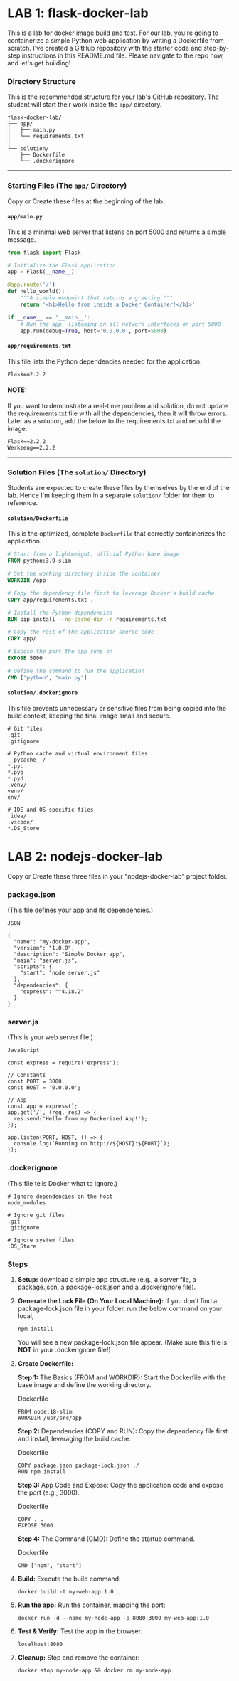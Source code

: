 # LAB 1: flask-docker-lab
This is a lab for docker image build and test. 
For our lab, you're going to containerize a simple Python web application by writing a Dockerfile from scratch. I've created a GitHub repository with the starter code and step-by-step instructions in this README.md file. Please navigate to the repo now, and let's get building!

### Directory Structure

This is the recommended structure for your lab's GitHub repository. The student will start their work inside the `app/` directory.

```
flask-docker-lab/
├── app/
│   ├── main.py
│   └── requirements.txt
│
└── solution/
    ├── Dockerfile
    └── .dockerignore
```

-----

### Starting Files (The `app/` Directory)

Copy or Create these files at the beginning of the lab.

#### **`app/main.py`**

This is a minimal web server that listens on port 5000 and returns a simple message.

```python
from flask import Flask

# Initialize the Flask application
app = Flask(__name__)

@app.route('/')
def hello_world():
    """A simple endpoint that returns a greeting."""
    return '<h1>Hello from inside a Docker Container!</h1>'

if __name__ == '__main__':
    # Run the app, listening on all network interfaces on port 5000
    app.run(debug=True, host='0.0.0.0', port=5000)
```

#### **`app/requirements.txt`**

This file lists the Python dependencies needed for the application.

```
Flask==2.2.2
```
#### NOTE:
If you want to demonstrate a real-time problem and solution, do not update the requirements.txt file with all the dependencies, then it will throw errors. Later as a solution, add the below to the requirements.txt and rebuild the image.
```
Flask==2.2.2
Werkzeug==2.2.2
```

-----

### Solution Files (The `solution/` Directory)

Students are expected to create these files by themselves by the end of the lab. Hence I'm keeping them in a separate `solution/` folder for them to reference.

#### **`solution/Dockerfile`**

This is the optimized, complete `Dockerfile` that correctly containerizes the application.

```dockerfile
# Start from a lightweight, official Python base image
FROM python:3.9-slim

# Set the working directory inside the container
WORKDIR /app

# Copy the dependency file first to leverage Docker's build cache
COPY app/requirements.txt .

# Install the Python dependencies
RUN pip install --no-cache-dir -r requirements.txt

# Copy the rest of the application source code
COPY app/ .

# Expose the port the app runs on
EXPOSE 5000

# Define the command to run the application
CMD ["python", "main.py"]
```

#### **`solution/.dockerignore`**

This file prevents unnecessary or sensitive files from being copied into the build context, keeping the final image small and secure.

```
# Git files
.git
.gitignore

# Python cache and virtual environment files
__pycache__/
*.pyc
*.pyo
*.pyd
.venv/
venv/
env/

# IDE and OS-specific files
.idea/
.vscode/
*.DS_Store
```

# LAB 2: nodejs-docker-lab

Copy or Create these three files in your "nodejs-docker-lab" project folder.

### package.json
(This file defines your app and its dependencies.)

```
JSON
```

```
{
  "name": "my-docker-app",
  "version": "1.0.0",
  "description": "Simple Docker app",
  "main": "server.js",
  "scripts": {
    "start": "node server.js"
  },
  "dependencies": {
    "express": "^4.18.2"
  }
}
```
### server.js
(This is your web server file.)

```
JavaScript
```
```
const express = require('express');

// Constants
const PORT = 3000;
const HOST = '0.0.0.0';

// App
const app = express();
app.get('/', (req, res) => {
  res.send('Hello from my Dockerized App!');
});

app.listen(PORT, HOST, () => {
  console.log(`Running on http://${HOST}:${PORT}`);
});
```

### .dockerignore
(This file tells Docker what to ignore.)

```
# Ignore dependencies on the host
node_modules

# Ignore git files
.git
.gitignore

# Ignore system files
.DS_Store

```

### Steps
1. **Setup:** download a simple app structure (e.g., a server file, a package.json, a package-lock.json and a .dockerignore file).

2. **Generate the Lock File (On Your Local Machine):** If you don't find a package-lock.json file in your folder, run the below command on your local,
    
    ```
    npm install
    ```
    You will see a new package-lock.json file appear. (Make sure this file is **NOT** in your .dockerignore file!)

3. **Create Dockerfile:**

    **Step 1:** The Basics (FROM and WORKDIR): Start the Dockerfile with the base image and define the working directory.
   
   Dockerfile
   ```
   FROM node:18-slim
   WORKDIR /usr/src/app
   ```
   **Step 2:** Dependencies (COPY and RUN): Copy the dependency file first and install, leveraging the build cache.

   Dockerfile
   ```
   COPY package.json package-lock.json ./
   RUN npm install
   ```
   **Step 3:** App Code and Expose: Copy the application code and expose the port (e.g., 3000).

   Dockerfile
   ```
   COPY . .
   EXPOSE 3000
   ```
   **Step 4:** The Command (CMD): Define the startup command.

   Dockerfile
   ```
   CMD ["npm", "start"]
   ```
        
5. **Build:** Execute the build command: 
   ```
   docker build -t my-web-app:1.0 .
   ```
        
6. **Run the app:** Run the container, mapping the port: 
    
   ```
   docker run -d --name my-node-app -p 8080:3000 my-web-app:1.0
   ```

7. **Test & Verify:** Test the app in the browser.

   ```
   localhost:8080
   ```
   
8. **Cleanup:** Stop and remove the container:

   ```
   docker stop my-node-app && docker rm my-node-app 
   ```
